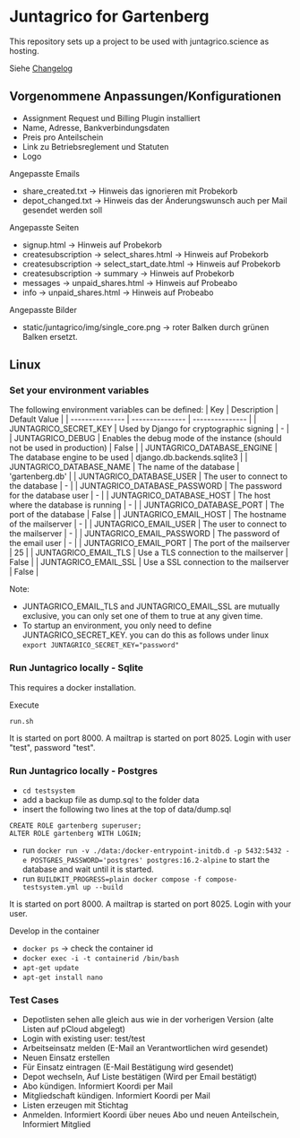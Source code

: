 # Juntagrico for Gartenberg

This repository sets up a project to be used with juntagrico.science as hosting.

Siehe [Changelog](CHANGELOG.md)

## Vorgenommene Anpassungen/Konfigurationen

* Assignment Request und Billing Plugin installiert
* Name, Adresse, Bankverbindungsdaten
* Preis pro Anteilschein
* Link zu Betriebsreglement und Statuten
* Logo

Angepasste Emails
* share_created.txt -> Hinweis das ignorieren mit Probekorb
* depot_changed.txt -> Hinweis das der Änderungswunsch auch per Mail gesendet werden soll

Angepasste Seiten
* signup.html -> Hinweis auf Probekorb
* createsubscription -> select_shares.html -> Hinweis auf Probekorb
* createsubscription -> select_start_date.html -> Hinweis auf Probekorb
* createsubscription -> summary -> Hinweis auf Probekorb
* messages -> unpaid_shares.html -> Hinweis auf Probeabo
* info -> unpaid_shares.html -> Hinweis auf Probeabo

Angepasste Bilder
* static/juntagrico/img/single_core.png -> roter Balken durch grünen Balken ersetzt.

## Linux

### Set your environment variables

The following environment variables can be defined:
| Key | Description | Default Value |
| --------------- | --------------- | --------------- |
| JUNTAGRICO_SECRET_KEY | Used by Django for cryptographic signing | - |
| JUNTAGRICO_DEBUG | Enables the debug mode of the instance (should not be used in production) | False |
| JUNTAGRICO_DATABASE_ENGINE | The database engine to be used | django.db.backends.sqlite3 |
| JUNTAGRICO_DATABASE_NAME | The name of the database | 'gartenberg.db' |
| JUNTAGRICO_DATABASE_USER | The user to connect to the database | - |
| JUNTAGRICO_DATABASE_PASSWORD | The password for the database user | - |
| JUNTAGRICO_DATABASE_HOST | The host where the database is running | - |
| JUNTAGRICO_DATABASE_PORT | The port of the database | False |
| JUNTAGRICO_EMAIL_HOST | The hostname of the mailserver | - |
| JUNTAGRICO_EMAIL_USER | The user to connect to the mailserver | - |
| JUNTAGRICO_EMAIL_PASSWORD | The password of the email user | - |
| JUNTAGRICO_EMAIL_PORT | The port of the mailserver | 25 |
| JUNTAGRICO_EMAIL_TLS | Use a TLS connection to the mailserver | False |
| JUNTAGRICO_EMAIL_SSL | Use a SSL connection to the mailserver | False |

Note: 
 * JUNTAGRICO_EMAIL_TLS and JUNTAGRICO_EMAIL_SSL are mutually exclusive, you can only set one of them to true at any given time.
 * To startup an environment, you only need to define JUNTAGRICO_SECRET_KEY. you can do this as follows under linux `export JUNTAGRICO_SECRET_KEY="password"`

### Run Juntagrico locally - Sqlite

This requires a docker installation.

Execute
```
run.sh
```

It is started on port 8000. A mailtrap is started on port 8025. Login with user "test", password "test".

### Run Juntagrico locally - Postgres

* ```cd testsystem```
* add a backup file as dump.sql to the folder data
* insert the following two lines at the top of data/dump.sql
```
CREATE ROLE gartenberg superuser;
ALTER ROLE gartenberg WITH LOGIN;
```
* run ```docker run -v ./data:/docker-entrypoint-initdb.d -p 5432:5432 -e POSTGRES_PASSWORD='postgres' postgres:16.2-alpine``` to start the database and wait until it is started. 
* run ```BUILDKIT_PROGRESS=plain docker compose -f compose-testsystem.yml up --build```

It is started on port 8000. A mailtrap is started on port 8025. Login with your user.

Develop in the container
* ```docker ps``` -> check the container id
* ```docker exec -i -t containerid /bin/bash```
* ```apt-get update```
* ```apt-get install nano```

### Test Cases

* Depotlisten sehen alle gleich aus wie in der vorherigen Version (alte Listen auf pCloud abgelegt)
* Login with existing user: test/test
* Arbeitseinsatz melden (E-Mail an Verantwortlichen wird gesendet)
* Neuen Einsatz erstellen
* Für Einsatz eintragen (E-Mail Bestätigung wird gesendet)
* Depot wechseln, Auf Liste bestätigen (Wird per Email bestätigt)
* Abo kündigen. Informiert Koordi per Mail
* Mitgliedschaft kündigen. Informiert Koordi per Mail
* Listen erzeugen mit Stichtag
* Anmelden. Informiert Koordi über neues Abo und neuen Anteilschein, Informiert Mitglied
